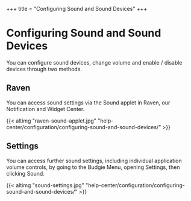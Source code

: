+++
title = "Configuring Sound and Sound Devices"
+++
# Configuring Sound and Sound Devices

You can configure sound devices, change volume and enable / disable devices through two methods.

## Raven

You can access sound settings via the Sound applet in Raven, our Notification and Widget Center.

{{< altimg "raven-sound-applet.jpg" "help-center/configuration/configuring-sound-and-sound-devices/" >}}

## Settings

You can access further sound settings, including individual application volume controls, by going to the Budgie Menu, opening Settings, then clicking Sound.

{{< altimg "sound-settings.jpg" "help-center/configuration/configuring-sound-and-sound-devices/" >}}